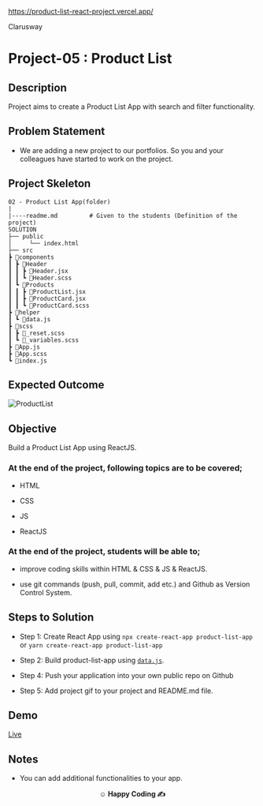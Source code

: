 
https://product-list-react-project.vercel.app/

<p>Clarusway<img align="right"
  src="https://secure.meetupstatic.com/photos/event/3/1/b/9/600_488352729.jpeg"  width="15px"></p>

# Project-05 : Product List

## Description

Project aims to create a Product List App with search and filter functionality.

## Problem Statement

- We are adding a new project to our portfolios. So you and your colleagues have started to work on the project.

## Project Skeleton

```
02 - Product List App(folder)
|
|----readme.md         # Given to the students (Definition of the project)
SOLUTION
├── public
│     └── index.html
├── src
┣ 📂components
┃ ┣ 📂Header
┃ ┃ ┣ 📜Header.jsx
┃ ┃ ┗ 📜Header.scss
┃ ┗ 📂Products
┃ ┃ ┣ 📜ProductList.jsx
┃ ┃ ┣ 📜ProductCard.jsx
┃ ┃ ┗ 📜ProductCard.scss
┣ 📂helper
┃ ┗ 📜data.js
┣ 📂scss
┃ ┣ 📜_reset.scss
┃ ┗ 📜_variables.scss
┣ 📜App.js
┣ 📜App.scss
┗ 📜index.js
```

## Expected Outcome

![ProductList](productlist.gif)

## Objective

Build a Product List App using ReactJS.

### At the end of the project, following topics are to be covered;

- HTML

- CSS

- JS

- ReactJS

### At the end of the project, students will be able to;

- improve coding skills within HTML & CSS & JS & ReactJS.

- use git commands (push, pull, commit, add etc.) and Github as Version Control System.

## Steps to Solution

- Step 1: Create React App using `npx create-react-app product-list-app` or `yarn create-react-app product-list-app`

- Step 2: Build product-list-app using [`data.js`](./data.js).

- Step 4: Push your application into your own public repo on Github

- Step 5: Add project gif to your project and README.md file.

## Demo

[Live](https://product-list-filter.netlify.app/)

## Notes

- You can add additional functionalities to your app.

**<p align="center">&#9786; Happy Coding &#9997;</p>**
